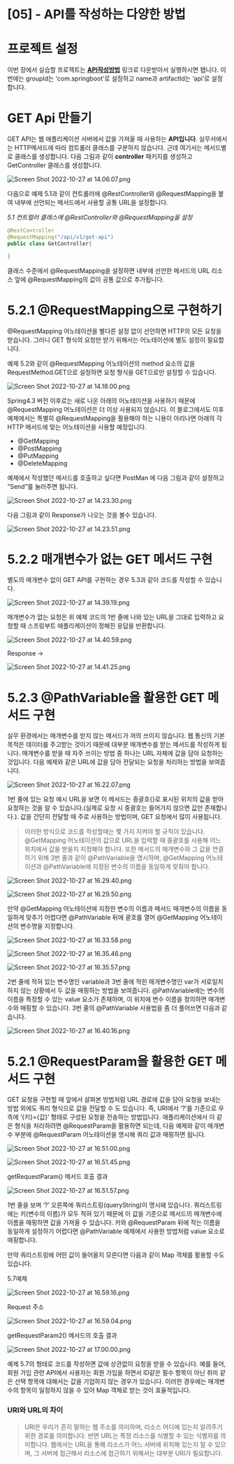 # [05] - API를 작성하는 다양한 방법

# 프로젝트 설정

이번 장에서 실습할 프로젝트는 [**API작성방법**](https://github.com/Alisherka7/Spring-Boot/tree/main/05.%20API%EB%A5%BC%20%EC%9E%91%EC%84%B1%ED%95%98%EB%8A%94%20%EB%8B%A4%EC%96%91%ED%95%9C%20%EB%B0%A9%EB%B2%95) 링크로 다운받아서 실행하시면 됍니다. 이번에는 groupId는 ‘com.springboot’로 설정하고 name과 artifactId는 ‘api’로 설정합니다.

# GET Api 만들기

GET API는 웹 애플리케이션 서버에서 값을 가져올 때 사용하는 **API입니다**. 실무서에서는 HTTP메서드에 따라 컴트롤러 클래스를 구분하지 않습니다. 근데 여기서는 메서드별로 클래스를 생성합니다. 다음 그림과 같이 ********************controller******************** 패키지를 생성하고 GetController 클래스를 생성합니다.

![Screen Shot 2022-10-27 at 14.06.07.png](https://user-images.githubusercontent.com/38793933/198244014-e971b32e-2017-4599-9ec2-0790106d6599.png)

다음으로 예제 5.1과 같이 컨트롤러에  @RestController와 @RequestMapping을 붙여 내부에 선언되는 메서드에서 사용할 공통 URL을 설정합니다.

*5.1 컨트럴러 클래스에 @RestController와 @RequestMapping을 설정*

```java
@RestController
@RequestMapping("/api/v1/get-api")
public class GetController{

}
```

클래스 수준에서 @RequestMapping을 설정하면 내부에 선언한 메서드의 URL 리소스 앞에 @RequestMapping의 값이 공통 값으로 추가됩니다.

# 5.2.1  @RequestMapping으로 구현하기

@RequestMapping 어노테이션을 별다른 설정 없이 선언하면 HTTP의 모든 요청을 받습니다. 그러니 GET 형식의 요청만 받기 위해서는 어노테이션에 별도 설정이 필요합니다. 

예제 5.2와 같이 @RequestMapping 어노테이션의 method 요소의 값을 RequestMethod.GET으로 설정하면 요청 형식을 GET으로만 설정할 수 있습니다.

![Screen Shot 2022-10-27 at 14.18.00.png](https://user-images.githubusercontent.com/38793933/198244019-6df7c0b8-6ee0-4041-8880-0af58c7b2733.png)

Spring4.3 버전 이후로는 새로 나온 아래의 어노테이션을 사용하기 때문에 @RequestMapping 어노테이션은 더 이상 사용되지 않습니다.  이 블로그에서도 이후 예제에서는 특별히 @RequestMapping을 활용해야 하는 니용이 아리나면 아래의 각 HTTP 메서드에 맞는 어노테이션을 사용할 예정입니다.

- @GetMapping
- @PostMapping
- @PutMapping
- @DeleteMapping

예제에서 작성했던 메서드를 호출하고 싶다면 PostMan 에 다음 그림과 같이 설정하고 “Send”를 눌러주면 됩니다.

![Screen Shot 2022-10-27 at 14.23.30.png](https://user-images.githubusercontent.com/38793933/198244026-cccdf8fd-c107-40ea-9e9c-e3eb5eaf3120.png)

다음 그림과 같이 Response가 나오는 것을 볼수 있습니다.

![Screen Shot 2022-10-27 at 14.23.51.png](https://user-images.githubusercontent.com/38793933/198244028-bf20f54b-8c31-439b-b2a8-9b349ce11653.png)

# 5.2.2 매개변수가 없는 GET 메서드 구현

별도의 매개변수 없이 GET API를 구현하는 경우 5.3과 같이 코드를 작성할 수 있습니다.

![Screen Shot 2022-10-27 at 14.39.19.png](https://user-images.githubusercontent.com/38793933/198244030-157f1f06-ccd3-45fa-839f-e174cda08f27.png)

매개변수가 없는 요청은 위 예제 코드의 1번 줄에 나와 있는 URL을 그대로 입력하고 요청할 때 스프링부트 애플리케이션이 정해진 응답을 반환합니다.

![Screen Shot 2022-10-27 at 14.40.59.png](https://user-images.githubusercontent.com/38793933/198244034-1aefd962-ebfb-4d33-8b76-9b577d5e4e41.png)

Response →

![Screen Shot 2022-10-27 at 14.41.25.png](https://user-images.githubusercontent.com/38793933/198244037-5a8ae83c-14a5-4c4a-b6eb-11f794439577.png)

# 5.2.3 @PathVariable을 활용한 GET 메서드 구현

실무 환경에서는 매개변수를 받지 않는 메서드가 꺼의 쓰이지 않습니다. 웹 통신의 기본 목적은 데이터를 주고받는 것이기 때문에 대부분 매개변수를 받는 메서드를 작성하게 됩니다. 매개변수를 받을 때 자주 쓰이는 방법 중 하나는 URL 자체에 값을 담아 요청하는 것입니다. 다음 예제와 같은 URL에 값을 담아 전달되는 요청을 처리하는 방법을 보여줍니다.

![Screen Shot 2022-10-27 at 16.22.07.png](https://user-images.githubusercontent.com/38793933/198244042-e219027b-ea3b-4770-a117-824e9411b1e9.png)

1번 줄에 있는 요청 예시 URL을 보면 이 메서드는 중괄호{}로 표시된 위치의 값을 받아 요청하는 것을 알 수 있습니다.(실제로 요청 시 중괄호는 들어가지 않으면 값만 존재합니다.). 값을 간단히 전달할 때 주로 사용하는 방법이며, GET 요청에서 많이 사용됩니다.

> 이러한 방식으로 코드를 작성할때는 몇 가지 지켜야 할 규칙이 있습니다. @GetMapping 어노테이션의 값으로 URL을 입력할 때 중괄호를 사용해 어느 위치에서 값을 받을지 지정해야 합니다. 또한 메서드의 매개변수와 그 값을  연결하기 위해 3번 줄과 같이 @PathVariable을 명시하며, @GetMapping 어노테이션과 @PathVariable에 지정된 변수의 이름을 동일하게 맞춰야 합니다.
> 

![Screen Shot 2022-10-27 at 16.29.40.png](https://user-images.githubusercontent.com/38793933/198244046-88068c21-08b7-4e50-a457-e8451fa6f108.png)

![Screen Shot 2022-10-27 at 16.29.50.png](https://user-images.githubusercontent.com/38793933/198244050-2f6bc10a-5330-4afb-97db-f89ed4d3bb31.png)

만약 @GetMapping 어노테이션에 지정한 변수의 이름과 메서드 매개변수의 이름을 동일하게 맞추기 어렵다면 @PathVariable 뒤에 괄호를 열어 @GetMapping 어노테이션의 변수명을 지정합니다.

![Screen Shot 2022-10-27 at 16.33.58.png](https://user-images.githubusercontent.com/38793933/198244053-1b6095cc-51eb-4353-a5ba-58cc9a4e01ee.png)

![Screen Shot 2022-10-27 at 16.35.46.png](https://user-images.githubusercontent.com/38793933/198244057-06b9715d-61a4-4741-a16c-389d4ea8d5fa.png)

![Screen Shot 2022-10-27 at 16.35.57.png](https://user-images.githubusercontent.com/38793933/198244060-0dcd0d60-4066-4fa1-8bbf-2425594e081e.png)

2번 줄에 적혀 있는 변수명인 variable과 3번 줄에 적힌 매개변수명인 var가 서로일치하지 않는 상황에서 두 값을 매핑하는 방법을 보여줍니다. @PathVariable에는 변수의 이름을 특정할 수 있는 value 요소가 존재하며, 이 위치에 변수 이름을 정의하면 매개변수와 매핑할 수 있습니다. 3번 줄의 @PathVariable 사용법을 좀 더 풀어쓰면 다음과 같습니다.

![Screen Shot 2022-10-27 at 16.40.16.png](https://user-images.githubusercontent.com/38793933/198244061-99a7cf35-3e35-4fc4-8247-9d93eb690109.png)

# 5.2.1 @RequestParam을 활용한 GET 메서드 구현

GET 요청을 구현할 때 앞에서 살펴본 방법처럼 URL 경로에 값을 담아 요청을 보내는 방법 외에도 쿼리 형식으로 값을 전달할 수 도 있습니다. 즉, URI에서 ‘?’를 기준으로 우측에 ‘{키}={값}’ 형태로 구성된 요청을 전송하는 방법입니다. 애플리케이션에서 이 같은 형식을 처리하려면 @RequestParam을 활용하면 되는데, 다음 예제와 같이 매개변수 부분에 @RequestParam 어노테이션을 명시해 쿼리 값과 매핑하면 됩니다.

![Screen Shot 2022-10-27 at 16.51.00.png](https://user-images.githubusercontent.com/38793933/198244064-dc322d2e-494b-4eed-8c93-1e446a99a8ac.png)

![Screen Shot 2022-10-27 at 16.51.45.png](https://user-images.githubusercontent.com/38793933/198244066-2a3ca776-ef55-438a-9ad7-4d852bdb5219.png)

getRequestParam() 메서드 호출 결과

![Screen Shot 2022-10-27 at 16.51.57.png](https://user-images.githubusercontent.com/38793933/198244069-2db00800-e1ac-4135-b267-9b0f8f55fd06.png)

1번 줄을 보며 ‘?’ 오른쪽에 쿼리스트링(queryString)이 명시돼 있습니다. 쿼리스트링에는 키(변수의 이름)가 모두 적혀 있기 때문에 이 값을 기준으로 메서드의 매개변수에 이름을 매핑하면 값을 가져올 수 있습니다. 카와 @RequestParam 뒤에 적는 이름을 동일하게 설정하기 어렵다면 @PathVariable 예제에서 사용한 방법처럼 value 요소로 매핑합니다.

만약 쿼리스트링에 어떤 값이 들어올지 모른다면 다음과 같이 Map 객체를 활용할 수도 있습니다.

5.7예제

![Screen Shot 2022-10-27 at 16.59.16.png](https://user-images.githubusercontent.com/38793933/198244073-ccc3d5e8-544e-42b3-99ba-2af6c5744ff1.png)

Request 주소

![Screen Shot 2022-10-27 at 16.59.04.png](https://user-images.githubusercontent.com/38793933/198244075-bbb7d843-fb83-4441-8f81-9f2066346ac7.png)

getRequestParam2() 메서드의 호출 결과

![Screen Shot 2022-10-27 at 17.00.00.png](https://user-images.githubusercontent.com/38793933/198244080-09ad4169-2efd-43b3-9dbf-1a6ca64df2c7.png)

예제 5.7의 형태로 코드를 작성하면 값에 상관없이 요청을 받을 수 있습니다. 예를 들어, 회원 가입 관련 API에서 사용자는 회원 가입을 하면서 ID같은 필수 항목이 아닌 취미 같은 선택 항목에 대해서는 값을 기업하지 않는 경우가 있습니다. 이러한 경우에는 매개변수의 항목이 일정하지 않을 수 있어 Map 객체로 받는 것이 효율적입니다.

### URI와 URL의 차이

> URI은 우리가 흔히 말하는 웹 주소를 의미하며,  리소스 어디에 있는지 알려주기 위한 경로를 의미합니다. 반면 URL는 특정 리소스를 식별할 수 있는 식별자를 의미합니다.
웹에서는 URL을 통해 리소스가 어느 서버에 위치해 있는지 알 수 있으며, 그 서버에 접근해서 리소스에 접근하기 위해서는 대부분 URI가 필요합니다.
>

